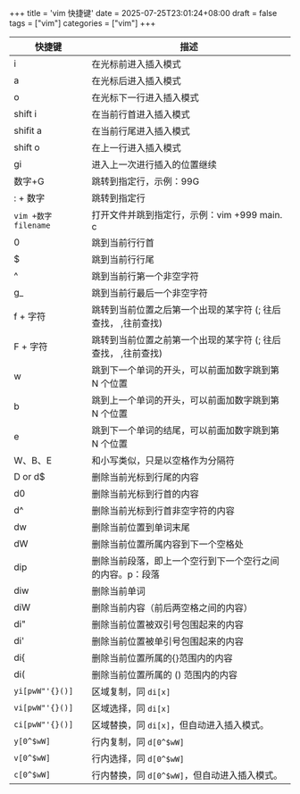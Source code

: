 +++
title = 'vim 快捷键'
date = 2025-07-25T23:01:24+08:00
draft = false
tags = ["vim"]
categories = ["vim"]
+++

| 快捷键                | 描述                                 |
| ------------------ | ---------------------------------- |
| i                  | 在光标前进入插入模式                         |
| a                  | 在光标后进入插入模式                         |
| o                  | 在光标下一行进入插入模式                       |
| shift i            | 在当前行首进入插入模式                        |
| shifit a           | 在当前行尾进入插入模式                        |
| shift o            | 在上一行进入插入模式                         |
| gi                 | 进入上一次进行插入的位置继续                     |
| 数字+G               | 跳转到指定行，示例：99G                      |
| : + 数字             | 跳转到指定行                             |
| `vim +数字 filename` | 打开文件并跳到指定行，示例：vim +999 main. c    |
| 0                  | 跳到当前行行首                            |
| $                  | 跳到当前行行尾                            |
| ^                  | 跳到当前行第一个非空字符                       |
| g\_                | 跳到当前行最后一个非空字符                      |
| f + 字符             | 跳转到当前位置之后第一个出现的某字符 (; 往后查找， ,往前查找) |
| F + 字符             | 跳转到当前位置之前第一个出现的某字符 (; 往后查找， ,往前查找) |
| w                  | 跳到下一个单词的开头，可以前面加数字跳到第 N 个位置        |
| b                  | 跳到上一个单词的开头，可以前面加数字跳到第 N 个位置        |
| e                  | 跳到下一个单词的结尾，可以前面加数字跳到第 N 个位置        |
| W、B、E              | 和小写类似，只是以空格作为分隔符                   |
| D or d$            | 删除当前光标到行尾的内容                       |
| d0                 | 删除当前光标到行首的内容                       |
| d^                 | 删除当前光标到行首非空字符的内容                   |
| dw                 | 删除当前位置到单词末尾                        |
| dW                 | 删除当前位置所属内容到下一个空格处                  |
| dip                | 删除当前段落，即上一个空行到下一个空行之间的内容。p：段落      |
| diw                | 删除当前单词                             |
| diW                | 删除当前内容（前后两空格之间的内容）                 |
| di"                | 删除当前位置被双引号包围起来的内容                  |
| di'                | 删除当前位置被单引号包围起来的内容                  |
| di{                | 删除当前位置所属的{}范围内的内容                  |
| di(                | 删除当前位置所属的 () 范围内的内容                  |
| `yi[pwW"'{}()]`    | 区域复制，同 `di[x]`                     |
| `vi[pwW"'{}()]`    | 区域选择，同 `di[x]`                     |
| `ci[pwW"'{}()]`    | 区域替换，同 `di[x]`，但自动进入插入模式。          |
| `y[0^$wW]`         | 行内复制，同 `d[0^$wW]`                  |
| `v[0^$wW]`         | 行内选择，同 `d[0^$wW]`                  |
| `c[0^$wW]`         | 行内替换，同 `d[0^$wW]`，但自动进入插入模式。       |
